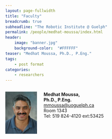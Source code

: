 ```yaml
---
layout: page-fullwidth
title: "Faculty"
breadcrumb: true
subheadline: "The Robotic Institute @ Guelph"
permalink: /people/medhat-moussa/index.html
header:
    image: "banner.jpg"
    background-color:  "#FFFFFF"
teaser: "Medhat Moussa, Ph.D., P.Eng."
tags:
    - post format
categories:
    - researchers
---
```


<div class="small-6 columns">

  <a href="{{site.baseurl}}/people/medhat-moussa/index.html"><img src="/images/medhat_moussa.jpg" /></a>
  <p><strong>Medhat Moussa,</strong><br />
  <strong>Ph.D., P.Eng.</strong><br />
  <a href="mailto:mmoussa@uoguelph.ca">mmoussa@uoguelph.ca</a> <br />
Room 1343<br />
Tel: 519 824-4120 ext:53425</p>
</div>
